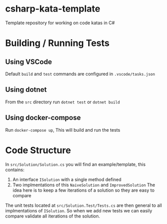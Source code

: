 # csharp-kata-template

Template repository for working on code katas in C#

# Building / Running Tests

## Using VSCode

Default `build` and `test` commands are configured in `.vscode/tasks.json`

## Using dotnet

From the `src` directory run `dotnet test` or `dotnet build`

## Using docker-compose

Run `docker-compose up`, This will build and run the tests

# Code Structure

In `src/Solution/Solution.cs` you will find an example/template, this contains:

1. An interface `ISolution` with a single method defined
2. Two implmentations of this `NaiveSolution` and `ImprovedSolution`
   The idea here is to keep a few iterations of a solution so they are easy to compare

The unit tests located at `src/Solution.Test/Tests.cs` are then general to all implmentations of `ISolution`.
So when we add new tests we can easily compare validate all iterations of the solution.
